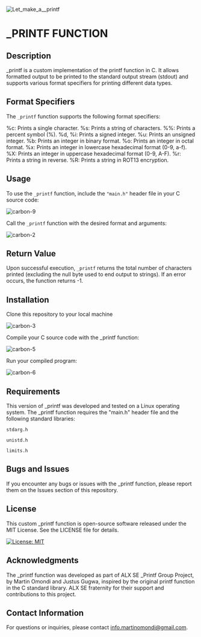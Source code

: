 ![Let_make_a__printf](https://github.com/Martin-nitram1/printf/assets/134892561/980cb5bf-5ea5-4fc3-be72-df546776e634)

# **_PRINTF FUNCTION**

## Description

_printf is a custom implementation of the printf function in C. It allows formatted output to be printed to the standard output stream (stdout) and supports various format specifiers for printing different data types.

## Format Specifiers

The `_printf` function supports the following format specifiers:

%c: Prints a single character.
%s: Prints a string of characters.
%%: Prints a percent symbol (%).
%d, %i: Prints a signed integer.
%u: Prints an unsigned integer.
%b: Prints an integer in binary format.
%o: Prints an integer in octal format.
%x: Prints an integer in lowercase hexadecimal format (0-9, a-f).
%X: Prints an integer in uppercase hexadecimal format (0-9, A-F).
%r: Prints a string in reverse.
%R: Prints a string in ROT13 encryption.

## Usage

To use the `_printf` function, include the `"main.h"` header file in your C source code:

![carbon-9](https://github.com/Martin-nitram1/printf/assets/134892561/19eeabef-4a0d-486b-954b-b62add255131)


Call the `_printf` function with the desired format and arguments:

![carbon-2](https://github.com/Martin-nitram1/printf/assets/134892561/ba9e409e-e309-4312-a72d-b4bfa428dff1)


## Return Value

Upon successful execution, `_printf` returns the total number of characters printed (excluding the null byte used to end output to strings). If an error occurs, the function returns -1.

## Installation

Clone this repository to your local machine

![carbon-3](https://github.com/Martin-nitram1/printf/assets/134892561/60ff1f3c-9d62-4704-8160-9fef3dfd250d)

Compile your C source code with the _printf function:

![carbon-5](https://github.com/Martin-nitram1/printf/assets/134892561/3284ac4b-acbc-4727-a60f-3781f7c5d68d)

Run your compiled program:

![carbon-6](https://github.com/Martin-nitram1/printf/assets/134892561/e62b700c-7e4a-493d-86da-70baa354ee67)

## Requirements

This version of _printf was developed and tested on a Linux operating system.
The _printf function requires the "main.h" header file and the following standard libraries:

`stdarg.h`

`unistd.h`

`limits.h`

## Bugs and Issues

If you encounter any bugs or issues with the _printf function, please report them on the Issues section of this repository.

## License

This custom _printf function is open-source software released under the MIT License. See the LICENSE file for details.

[![License: MIT](https://img.shields.io/badge/License-MIT-yellow.svg)](https://opensource.org/licenses/MIT)

## Acknowledgments

The _printf function was developed as part of ALX SE _Printf Group Project, by Martin Omondi and Justus Gugwa, inspired by the original printf function in the C standard library.  ALX SE fraternity for their support and contributions to this project.

## Contact Information

For questions or inquiries, please contact info.martinomondi@gmail.com.
